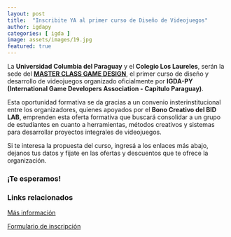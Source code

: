 ```yaml
---
layout: post
title:  "Inscribite YA al primer curso de Diseño de Videojuegos"
author: igdapy
categories: [ igda ]
image: assets/images/19.jpg
featured: true
---
```

La **Universidad Columbia del Paraguay** y el **Colegio Los Laureles**, serán la sede del **[MASTER CLASS GAME DESIGN][masterclass]**, el primer curso de diseño y desarrollo de videojuegos organizado oficialmente por **IGDA-PY (International Game Developers Association - Capítulo Paraguay)**.

Esta oportunidad formativa se da gracias a un convenio insterinstitucional entre los organizadores, quienes apoyados por el **Bono Creativo del BID LAB**, emprenden esta oferta formativa que buscará consolidar a un grupo de estudiantes en cuanto a herramientas, métodos creativos y sistemas para desarrollar proyectos integrales de videojuegos. 

Si te interesa la propuesta del curso, ingresá a los enlaces más abajo, dejanos tus datos y fijate en las ofertas y descuentos que te ofrece la organización. 

### ¡Te esperamos!

### Links relacionados

[Más información][masterclass]

[Formulario de inscripción][inscripcion]

[masterclass]:http://www.igda.org.py/masterclass/
[inscripcion]:https://docs.google.com/forms/d/e/1FAIpQLSeFY6MgAJC1WU33StdwwjFs0NjDvoaZe3JhrxYsfXgAaHkEsA/viewform

